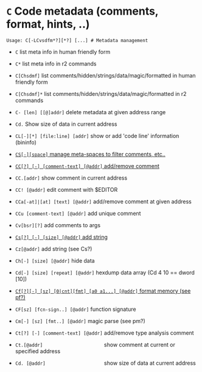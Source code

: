 <!-- TITLE: C -->

#  `C` Code metadata (comments, format, hints, ..)


```
Usage: C[-LCvsdfm*?][*?] [...] # Metadata management
```


- `C` list meta info in human friendly form
- `C*` list meta info in r2 commands
- `C[Chsdmf]` list comments/hidden/strings/data/magic/formatted in human friendly form
- `C[Chsdmf]*` list comments/hidden/strings/data/magic/formatted in r2 commands
- `C- [len] [[@]addr]` delete metadata at given address range
- `Cd.` Show size of data in current address
- `CL[-][*] [file:line] [addr]` show or add 'code line' information (bininfo)

- [ `CS[-][space]` manage meta-spaces to filter comments, etc..](/options/capc/cs)

- [ `CC[?] [-] [comment-text] [@addr]` add/remove comment](/options/capc/cc)

- `CC.[addr]` show comment in current address
- `CC! [@addr]` edit comment with $EDITOR
- `CCa[-at]|[at] [text] [@addr]` add/remove comment at given address
- `CCu [comment-text] [@addr]` add unique comment
- `Cv[bsr][?]` add comments to args

- [ `Cs[?] [-] [size] [@addr]` add string](/options/capc/csmalls)

- `Cz[@addr]` add string (see Cs?)
- `Ch[-] [size] [@addr]` hide data
- `Cd[-] [size] [repeat] [@addr]` hexdump data array (Cd 4 10 == dword [10])

- [ `Cf[?][-] [sz] [0|cnt][fmt] [a0 a1...] [@addr]` format memory (see pf?)](/options/capc/cf)

- `CF[sz] [fcn-sign..] [@addr]` function signature
- `Cm[-] [sz] [fmt..] [@addr]` magic parse (see pm?)

- `Ct[?] [-] [comment-text] [@addr]`               add/remove type analysis comment
- `Ct.[@addr]                      `               show comment at current or specified address
- `Cd. [@addr]                     `               show size of data at current address

<p hidden>C C* C- CL CC. CC! CCa CCu Cv Cs Cz Ch Cd Cf CF Cm Cd</p>